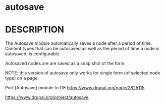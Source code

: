 # autosave

DESCRIPTION
===========
The Autosave module automatically saves a node after a period of time. Content
types that can be autosaved as well as the period of time a node is autosaved,
is configurable.

Autosaved nodes are are saved as a snap shot of the form.

NOTE: this version of autosave only works for single form (of selected
node type) on a page.


Port [Autosave] module to D8
https://www.drupal.org/node/2825115


https://www.drupal.org/project/autosave


